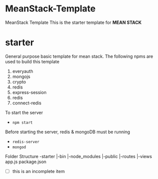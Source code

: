# MeanStack-Template
MeanStack Template
This is the starter template for **MEAN STACK**

# starter
General purpose basic template for mean stack. The following npms are used to build this template

1. everyauth
2. mongojs
3. crypto
4. redis
5. express-session
6. redis
7. connect-redis

To start the server
* `npm start`

Before starting the server, redis & mongoDB must be running
* `redis-server`
* `mongod`

Folder Structure
-starter
|-bin
|-node_modules
|-public
|-routes
|-views
app.js
package.json

- [ ] this is an incomplete item
